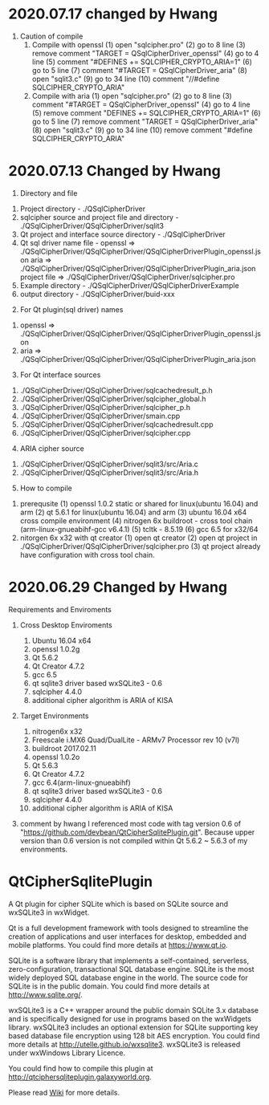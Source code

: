 2020.07.17 changed by Hwang
========================================

1. Caution of compile
   1) Compile with openssl
       (1) open "sqlcipher.pro"
	   (2) go to 8 line
	   (3) remove comment "TARGET = QSqlCipherDriver_openssl"
	   (4) go to 4 line
	   (5) comment "#DEFINES += SQLCIPHER_CRYPTO_ARIA=1"
	   (6) go to 5 line
	   (7) comment "#TARGET = QSqlCipherDriver_aria"
	   (8) open "sqlit3.c"
	   (9) go to 34 line
	   (10) comment "//#define SQLCIPHER_CRYPTO_ARIA"
   1) Compile with aria
       (1) open "sqlcipher.pro"
	   (2) go to 8 line
	   (3) comment "#TARGET = QSqlCipherDriver_openssl"
	   (4) go to 4 line
	   (5) remove comment "DEFINES += SQLCIPHER_CRYPTO_ARIA=1"
	   (6) go to 5 line
	   (7) remove comment "TARGET = QSqlCipherDriver_aria"
	   (8) open "sqlit3.c"
	   (9) go to 34 line
	   (10) remove comment "#define SQLCIPHER_CRYPTO_ARIA"



2020.07.13 Changed by Hwang
========================================

1. Directory and file
  1) Project directory - ./QSqlCipherDriver
  2) sqlcipher source and project file and directory - ./QSqlCipherDriver/QSqlCipherDriver/sqlit3
  3) Qt project and interface source directory - ./QSqlCipherDriver
  4) Qt sql driver name file - openssl => ./QSqlCipherDriver/QSqlCipherDriver/QSqlCipherDriverPlugin_openssl.json
                               aria => ./QSqlCipherDriver/QSqlCipherDriver/QSqlCipherDriverPlugin_aria.json
							   project file => ./QSqlCipherDriver/QSqlCipherDriver/sqlcipher.pro
  5) Example directory - ./QSqlCipherDriver/QSqlCipherDriverExample
  6) output directory - ./QSqlCipherDriver/buid-xxx

2. For Qt plugin(sql driver) names
  1) openssl => ./QSqlCipherDriver/QSqlCipherDriver/QSqlCipherDriverPlugin_openssl.json
  2) aria => ./QSqlCipherDriver/QSqlCipherDriver/QSqlCipherDriverPlugin_aria.json

3. For Qt interface sources
  1) ./QSqlCipherDriver/QSqlCipherDriver/sqlcachedresult_p.h
  2) ./QSqlCipherDriver/QSqlCipherDriver/sqlcipher_global.h
  3) ./QSqlCipherDriver/QSqlCipherDriver/sqlcipher_p.h
  4) ./QSqlCipherDriver/QSqlCipherDriver/smain.cpp
  5) ./QSqlCipherDriver/QSqlCipherDriver/sqlcachedresult.cpp
  6) ./QSqlCipherDriver/QSqlCipherDriver/sqlcipher.cpp

4. ARIA cipher source
  1) ./QSqlCipherDriver/QSqlCipherDriver/sqlit3/src/Aria.c
  2) ./QSqlCipherDriver/QSqlCipherDriver/sqlit3/src/Aria.h

5. How to compile
  1) prerequsite
     (1) openssl 1.0.2 static or shared for linux(ubuntu 16.04) and arm
	 (2) qt 5.6.1 for linux(ubuntu 16.04) and arm
	 (3) ubuntu 16.04 x64 cross compile environment
	 (4) nitrogen 6x buildroot - cross tool chain (arm-linux-gnueabihf-gcc v6.4.1)
	 (5) tcltk - 8.5.19
	 (6) gcc 6.5 for x32/64
  2) nitorgen 6x x32 with qt creator
     (1) open qt creator
	 (2) open qt project in ./QSqlCipherDriver/QSqlCipherDriver/sqlcipher.pro
	 (3) qt project already have configuration with cross tool chain.
	 
	 
	 
2020.06.29 Changed by Hwang
========================================

Requirements and Enviroments

1. Cross Desktop Enviroments
    1) Ubuntu 16.04 x64
    2) openssl 1.0.2g
	3) Qt 5.6.2
	4) Qt Creator 4.7.2
	5) gcc 6.5
	6) qt sqlite3 driver based wxSQLite3 - 0.6
	7) sqlcipher 4.4.0
	8) additional cipher algorithm is ARIA of KISA
	
2. Target Environments
    1) nitrogen6x x32
    1) Freescale i.MX6 Quad/DualLite - ARMv7 Processor rev 10 (v7l)
    2) buildroot 2017.02.11
	3) openssl 1.0.2o
	4) Qt 5.6.3
	5) Qt Creator 4.7.2
	6) gcc 6.4(arm-linux-gnueabihf)
	7) qt sqlite3 driver based wxSQLite3 - 0.6
	8) sqlcipher 4.4.0
	9) additional cipher algorithm is ARIA of KISA
	
3. comment by hwang
I referenced most code with tag version 0.6 of "https://github.com/devbean/QtCipherSqlitePlugin.git".
Because upper version than 0.6 version is not compiled within Qt 5.6.2 ~ 5.6.3 of my environments.




QtCipherSqlitePlugin
====================

A Qt plugin for cipher SQLite which is based on SQLite source and wxSQLite3 in wxWidget.

Qt is a full development framework with tools designed to streamline the creation of applications and user interfaces for desktop, embedded and mobile platforms. You could find more details at https://www.qt.io.

SQLite is a software library that implements a self-contained, serverless, zero-configuration, transactional SQL database engine. SQLite is the most widely deployed SQL database engine in the world. The source code for SQLite is in the public domain. You could find more details at http://www.sqlite.org/.

wxSQLite3 is a C++ wrapper around the public domain SQLite 3.x database and is specifically designed for use in programs based on the wxWidgets library. wxSQLite3 includes an optional extension for SQLite supporting key based database file encryption using 128 bit AES encryption. You could find more details at http://utelle.github.io/wxsqlite3. wxSQLite3 is released under wxWindows Library Licence.

You could find how to compile this plugin at http://qtciphersqliteplugin.galaxyworld.org.

Please read [Wiki](https://github.com/devbean/QtCipherSqlitePlugin/wiki) for more details.




